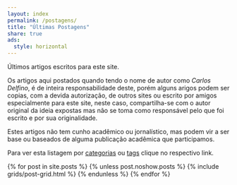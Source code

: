 ```yaml
---
layout: index
permalink: /postagens/
title: "Últimas Postagens"
share: true
ads:
  style: horizontal
---
```

Últimos artigos escritos para este site.

<!--more-->

Os artigos aqui postados quando tendo o nome de autor como *Carlos Delfino*, é de inteira responsabilidade deste, porém alguns arigos podem ser copias, com a devida autorização, de outros sites ou escrito por amigos especialmente para este site, neste caso, compartilha-se com o autor original da ideia expostas mas não se toma como  responsável pelo que foi escrito e por sua originalidade.

Estes artigos não tem cunho acadêmico ou jornalístico, mas podem vir a ser base ou baseados de alguma publicação acadêmica que participamos.

Para ver esta listagem por [categorias](/categorias) ou [tags](/tags) clique no respectivo link.

<div class="tiles">
{% for post in site.posts %}
	{% unless post.noshow.posts %}
		{% include grids/post-grid.html %}
	{% endunless %}
{% endfor %}
</div><!-- /.tiles -->
